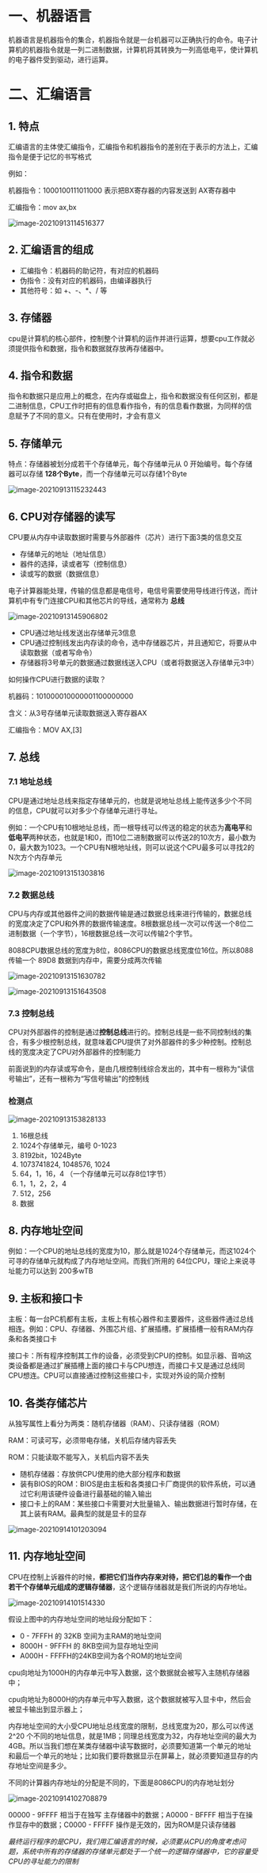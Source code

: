 # 一、机器语言

机器语言是机器指令的集合，机器指令就是一台机器可以正确执行的命令。电子计算机的机器指令就是一列二进制数据，计算机将其转换为一列高低电平，使计算机的电子器件受到驱动，进行运算。

# 二、汇编语言

## 1. 特点

汇编语言的主体使汇编指令，汇编指令和机器指令的差别在于表示的方法上，汇编指令是便于记忆的书写格式

例如：

机器指令：1000100111011000 表示把BX寄存器的内容发送到 AX寄存器中

汇编指令：mov ax,bx

![image-20210913114516377](https://cdn.jsdelivr.net/gh/hackerhaiJu/note-picture@main/note-picture/image-20210913114516377.png)

## 2. 汇编语言的组成

- 汇编指令：机器码的助记符，有对应的机器码
- 伪指令：没有对应的机器码，由编译器执行
- 其他符号：如 +、-、*、/ 等

## 3. 存储器

cpu是计算机的核心部件，控制整个计算机的运作并进行运算，想要cpu工作就必须提供指令和数据，指令和数据就存放再存储器中。

## 4. 指令和数据

指令和数据只是应用上的概念，在内存或磁盘上，指令和数据没有任何区别，都是二进制信息，CPU工作时把有的信息看作指令，有的信息看作数据，为同样的信息赋予了不同的意义。只有在使用时，才会有意义

## 5. 存储单元

特点：存储器被划分成若干个存储单元，每个存储单元从 0 开始编号。每个存储器可以存储 **128个Byte**，而一个存储单元可以存储1个Byte

![image-20210913115232443](https://cdn.jsdelivr.net/gh/hackerhaiJu/note-picture@main/note-picture/image-20210913115232443.png)

## 6. CPU对存储器的读写

CPU要从内存中读取数据时需要与外部器件（芯片）进行下面3类的信息交互

- 存储单元的地址（地址信息）
- 器件的选择，读或者写（控制信息）
- 读或写的数据（数据信息）

电子计算器能处理，传输的信息都是电信号，电信号需要使用导线进行传送，而计算机中有专门连接CPU和其他芯片的导线，通常称为 **总线**

![image-20210913145906802](https://cdn.jsdelivr.net/gh/hackerhaiJu/note-picture@main/note-picture/image-20210913145906802.png)

- CPU通过地址线发送出存储单元3信息
- CPU通过控制线发出内存读的命令，选中存储器芯片，并且通知它，将要从中读取数据（或者写命令）
- 存储器将3号单元的数据通过数据线送入CPU（或者将数据送入存储单元3中）

如何操作CPU进行数据的读取？

机器码：101000010000001100000000

含义：从3号存储单元读取数据送入寄存器AX

汇编指令：MOV AX,[3]

## 7. 总线

### 7.1 地址总线

CPU是通过地址总线来指定存储单元的，也就是说地址总线上能传送多少个不同的信息，CPU就可以对多少个存储单元进行寻址。

例如：一个CPU有10根地址总线，而一根导线可以传送的稳定的状态为**高电平**和**低电平**两种状态，也就是1和0，而10位二进制数据可以传送2的10次方，最小数为0，最大数为1023。一个CPU有N根地址线，则可以说这个CPU最多可以寻找2的N次方个内存单元

![image-20210913151303816](https://cdn.jsdelivr.net/gh/hackerhaiJu/note-picture@main/note-picture/image-20210913151303816.png)

### 7.2 数据总线

CPU与内存或其他器件之间的数据传输是通过数据总线来进行传输的，数据总线的宽度决定了CPU和外界的数据传输速度。8根数据总线一次可以传送一个8位二进制数据（一个字节），16根数据总线一次可以传输2个字节。

8088CPU数据总线的宽度为8位，8086CPU的数据总线宽度位16位。所以8088传输一个 89D8 数据到内存中，需要分成两次传输

![image-20210913151630782](https://cdn.jsdelivr.net/gh/hackerhaiJu/note-picture@main/note-picture/image-20210913151630782.png)

![image-20210913151643508](https://cdn.jsdelivr.net/gh/hackerhaiJu/note-picture@main/note-picture/image-20210913151643508.png)

### 7.3 控制总线

CPU对外部器件的控制是通过**控制总线**进行的。控制总线是一些不同控制线的集合，有多少根控制总线，就意味着CPU提供了对外部器件的多少种控制。控制总线的宽度决定了CPU对外部器件的控制能力

前面说到的内存读或写命令，是由几根控制线综合发出的，其中有一根称为“读信号输出”，还有一根称为“写信号输出”的控制线

### 检测点

![image-20210913153828133](https://cdn.jsdelivr.net/gh/hackerhaiJu/note-picture@main/note-picture/image-20210913153828133.png)

1. 16根总线
2. 1024个存储单元，编号 0-1023
3. 8192bit，1024Byte
4. 1073741824, 1048576, 1024
5. 64，1，16，4  （一个存储单元可以存8位1字节）
6. 1，1，2，2，4
7. 512，256
8. 数据

## 8. 内存地址空间

例如：一个CPU的地址总线的宽度为10，那么就是1024个存储单元，而这1024个可寻的存储单元就构成了内存地址空间。而我们所用的 64位CPU，理论上来说寻址能力可以达到 200多wTB

## 9. 主板和接口卡

主板：每一台PC机都有主板，主板上有核心器件和主要器件，这些器件通过总线相连。例如：CPU、存储器、外围芯片组、扩展插槽。扩展插槽一般有RAM内存条和各类接口卡

接口卡：所有程序控制其工作的设备，必须受到CPU的控制。如显示器、音响这类设备都是通过扩展插槽上面的接口卡与CPU想连，而接口卡又是通过总线同CPU想连。CPU可以直接通过控制这些接口卡，实现对外设的简介控制

## 10. 各类存储芯片

从独写属性上看分为两类：随机存储器（RAM）、只读存储器（ROM）

RAM：可读可写，必须带电存储，关机后存储内容丢失

ROM：只能读取不能写入，关机后内容不丢失

- 随机存储器：存放供CPU使用的绝大部分程序和数据
- 装有BIOS的ROM：BIOS是由主板和各类接口卡厂商提供的软件系统，可以通过它利用该硬件设备进行最基础的输入输出
- 接口卡上的RAM：某些接口卡需要对大批量输入、输出数据进行暂时存储，在其上装有RAM。最典型的就是显卡的显存

![image-20210914101203094](https://cdn.jsdelivr.net/gh/hackerhaiJu/note-picture@main/note-picture/image-20210914101203094.png)

## 11. 内存地址空间

CPU在控制上诉器件的时候，**都把它们当作内存来对待，把它们总的看作一个由若干个存储单元组成的逻辑存储器**，这个逻辑存储器就是我们所说的内存地址。

![image-20210914101514330](https://cdn.jsdelivr.net/gh/hackerhaiJu/note-picture@main/note-picture/image-20210914101514330.png)

假设上图中的内存地址空间的地址段分配如下：

- 0 - 7FFFH 的 32KB 空间为主RAM的地址空间
- 8000H - 9FFFH 的 8KB空间为显存地址空间
- A000H - FFFFH的24KB空间为各个ROM的地址空间

cpu向地址为1000H的内存单元中写入数据，这个数据就会被写入主随机存储器中；

cpu向地址为8000H的内存单元中写入数据，这个数据就被写入显卡中，然后会被显卡输出到显示器上；

内存地址空间的大小受CPU地址总线宽度的限制，总线宽度为20，那么可以传送 2^20 个不同的地址信息，就是1MB；同理总线宽度为32，内存地址空间的最大为 4GB。所以当我们想在某类存储器中读写数据时，必须要知道第一个单元的地址和最后一个单元的地址；比如我们要将数据显示在屏幕上，就必须要知道显存的内存地址空间是多少。

不同的计算器内存地址的分配是不同的，下面是8086CPU的内存地址划分

![image-20210914102708879](https://cdn.jsdelivr.net/gh/hackerhaiJu/note-picture@main/note-picture/image-20210914102708879.png)

00000 - 9FFFF 相当于在独写 主存储器中的数据；A0000 - BFFFF 相当于在操作显存中的数据；C0000 - FFFFF 操作是无效的，因为ROM是只读存储器

*最终运行程序的是CPU，我们用汇编语言的时候，必须要从CPU的角度考虑问题，系统中所有的存储器的存储单元都处于一个统一的逻辑存储器中，它的容量受CPU的寻址能力的限制*

